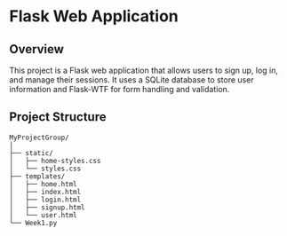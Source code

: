 # Flask Web Application

## Overview

This project is a Flask web application that allows users to sign up, log in, and manage their sessions. It uses a SQLite database to store user information and Flask-WTF for form handling and validation.

## Project Structure

```plaintext
MyProjectGroup/
│
├── static/
│   ├── home-styles.css
│   └── styles.css
├── templates/
│   ├── home.html
│   ├── index.html
│   ├── login.html
│   ├── signup.html
│   └── user.html
└── Week1.py
